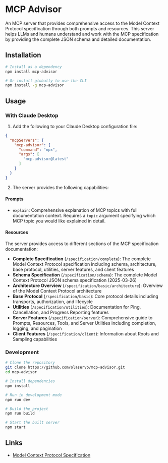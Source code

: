 # MCP Advisor

An MCP server that provides comprehensive access to the Model Context Protocol specification through both prompts and resources. This server helps LLMs and humans understand and work with the MCP specification by providing the complete JSON schema and detailed documentation.

## Installation

```bash
# Install as a dependency
npm install mcp-advisor

# Or install globally to use the CLI
npm install -g mcp-advisor
```

## Usage

### With Claude Desktop

1. Add the following to your Claude Desktop configuration file:

```json
{
  "mcpServers": {
    "mcp-advisor": {
      "command": "npx",
      "args": [
        "mcp-advisor@latest"
      ]
    }
  }
}
```

2. The server provides the following capabilities:

#### Prompts

- `explain`: Comprehensive explanation of MCP topics with full documentation context. Requires a `topic` argument specifying which MCP topic you would like explained in detail.

#### Resources

The server provides access to different sections of the MCP specification documentation:

- **Complete Specification** (`/specification/complete`): The complete Model Context Protocol specification including schema, architecture, base protocol, utilities, server features, and client features
- **Schema Specification** (`/specification/schema`): The complete Model Context Protocol JSON schema specification (2025-03-26)
- **Architecture Overview** (`/specification/basic/architecture`): Overview of the Model Context Protocol architecture
- **Base Protocol** (`/specification/basic`): Core protocol details including transports, authorization, and lifecycle
- **Utilities** (`/specification/utilities`): Documentation for Ping, Cancellation, and Progress Reporting features
- **Server Features** (`/specification/server`): Comprehensive guide to Prompts, Resources, Tools, and Server Utilities including completion, logging, and pagination
- **Client Features** (`/specification/client`): Information about Roots and Sampling capabilities

### Development

```bash
# Clone the repository
git clone https://github.com/olaservo/mcp-advisor.git
cd mcp-advisor

# Install dependencies
npm install

# Run in development mode
npm run dev

# Build the project
npm run build

# Start the built server
npm start
```

## Links

- [Model Context Protocol Specification](https://spec.modelcontextprotocol.io/specification/2025-03-26/)
